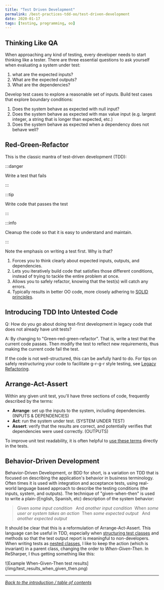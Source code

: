```yaml
---
title: "Test Driven Development"
permalink: /best-practices-tdd-oo/test-driven-development
date: 2020-01-17
tags: [testing, programming, oo]
---
```


## Thinking Like QA

When approaching any kind of testing, every developer needs to start thinking like a tester. There are three essential questions to ask yourself when evaluating a system under test:

1. what are the expected inputs?
1. What are the expected outputs?
1. What are the dependencies?

Develop test cases to explore a reasonable set of inputs. Build test cases that explore boundary conditions:

1. Does the system behave as expected with null input?
1. Does the system behave as expected with max value input (e.g. largest integer, a string that is longer than expected, etc.)
1. Does the system behave as expected when a dependency does not behave well?

## Red-Green-Refactor

This is the classic mantra of test-driven development (TDD):

:::danger

Write a test that fails

:::

:::tip

Write code that passes the test

:::

:::info

Cleanup the code so that it is easy to understand and maintain.

:::

Note the emphasis on writing a test first. Why is that?

1. Forces you to think clearly about expected inputs, outputs, and dependencies.
1. Lets you iteratively build code that satisfies those different conditions, instead of trying to tackle the entire problem at once.
1. Allows you to safely refactor, knowing that the test(s) will catch any errors.
1. Typically results in better OO code, more closely adhering to [SOLID principles](solid-testing).

## Introducing TDD Into Untested Code

Q: How do you go about doing test-first development in legacy code that does not already have unit tests?

A: By changing to "Green-red-green-refactor". That is, write a test that the current code passes. Then modify the test to reflect new requirements, thus making the current code fail the test.

If the code is not well-structured, this can be awfully hard to do. For tips on safely restructuring your code to facilitate g-r-g-r style testing, see [Legacy Refactoring](legacy-refactoring).

## Arrange-Act-Assert

Within any given unit test, you'll have three sections of code, frequently described by the terms:

* **Arrange**: set up the inputs to the system, including dependencies. (INPUTS & DEPENDENCIES)
* **Act**: run the system under test. (SYSTEM UNDER TEST)
* **Assert**: verify that the results are correct, and potentially verifies that dependencies were used correctly. (OUTPUTS)

To improve unit test readability, it is often helpful to [use these terms](patterns) directly in the tests.

## Behavior-Driven Development

Behavior-Driven Development, or BDD for short, is a variation on TDD that is focused on describing the application's behavior in business terminology. Often times it is used with integration and acceptance tests, using real-world language based approach to describe the testing conditions (the inputs, system, and outputs). The technique of "given-when-then" is used to write a plain-(English, Spanish, etc) description of the system behavior:

> Given _some input condition_
&nbsp;&nbsp;And _another input condition_
&nbsp;When _some user or system takes an action_
&nbsp;Then _some expected output_
&nbsp;&nbsp;And _another expected output_

It should be clear that this is a reformulation of Arrange-Act-Assert. This language can be useful in TDD, especially when [structuring test classes](patterns) and methods so that the test output report is meaningful to non-developers. When writing tests as [nested classes](patterns#one-assert-per-test), I like to keep the action (which is invariant) in a parent class, changing the order to _When-Given-Then_. In ReSharper, I thus getting something like this:

<div class="text--center">
![Example When-Given-Then test results](/img/test_results_when_given_then.png)
</div>

------------------------------

_[Back to the introduction / table of contents](./readme.md)_
